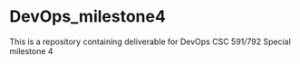 # DevOps_milestone4
This is a repository containing deliverable for DevOps CSC 591/792 Special milestone 4 
